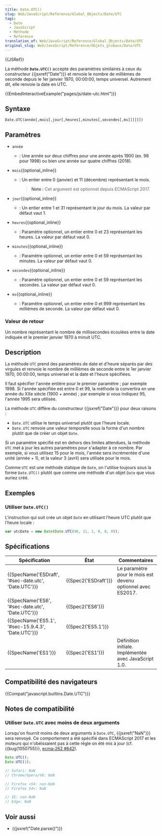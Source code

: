 ```yaml
---
title: Date.UTC()
slug: Web/JavaScript/Reference/Global_Objects/Date/UTC
tags:
  - Date
  - JavaScript
  - Méthode
  - Reference
translation_of: Web/JavaScript/Reference/Global_Objects/Date/UTC
original_slug: Web/JavaScript/Reference/Objets_globaux/Date/UTC
---
```

{{JSRef}}

La méthode **`Date.UTC()`** accepte des paramètres similaires à ceux du constructeur {{jsxref("Date")}} et renvoie le nombre de millièmes de seconde depuis le 1er janvier 1970, 00:00:00, temps universel. Autrement dit, elle renvoie la date en UTC.

{{EmbedInteractiveExample("pages/js/date-utc.html")}}

## Syntaxe

    Date.UTC(année[,mois[,jour[,heures[,minutes[,secondes[,ms]]]]]])

## Paramètres

- `année`
  - : Une année sur deux chiffres pour une année après 1900 (ex. 98 pour 1998) ou bien une année sur quatre chiffres (2018).
- `mois`{{optional_inline}}

  - : Un entier entre 0 (janvier) et 11 (décembre) représentant le mois.

    > **Note :** Cet argument est optionnel depuis ECMAScript 2017.

- `jour`{{optional_inline}}
  - : Un entier entre 1 et 31 représentant le jour du mois. La valeur par défaut vaut 1.
- `heures`{{optional_inline}}
  - : Paramètre optionnel, un entier entre 0 et 23 représentant les heures. La valeur par défaut vaut 0.
- `minutes`{{optional_inline}}
  - : Paramètre optionnel, un entier entre 0 et 59 représentant les minutes. La valeur par défaut vaut 0.
- `secondes`{{optional_inline}}
  - : Paramètre optionnel, un entier entre 0 et 59 représentant les secondes. La valeur par défaut vaut 0.
- `ms`{{optional_inline}}
  - : Paramètre optionnel, un entier entre 0 et 999 représentant les millièmes de seconde. La valeur par défaut vaut 0.

### Valeur de retour

Un nombre représentant le nombre de millisecondes écoulées entre la date indiquée et le premier janvier 1970 à minuit UTC.

## Description

La méthode `UTC` prend des paramètres de date et d'heure séparés par des virgules et renvoie le nombre de millièmes de seconde entre le 1er janvier 1970, 00:00:00, temps universel et la date et l'heure spécifiées.

Il faut spécifier l'année entière pour le premier paramètre ; par exemple 1998. Si l'année spécifiée est entre 0 et 99, la méthode la convertira en une année du XXe siècle (1900 + année) ; par exemple si vous indiquez 95, l'année 1995 sera utilisée.

La méthode `UTC` diffère du constructeur {{jsxref("Date")}} pour deux raisons :

- `Date.UTC` utilise le temps universel plutôt que l'heure locale.
- `Date.UTC` renvoie une valeur temporelle sous la forme d'un nombre plutôt que de créer un objet `Date`.

Si un paramètre spécifié est en dehors des limites attendues, la méthode `UTC` met à jour les autres paramètres pour s'adapter à ce nombre. Par exemple, si vous utilisez 15 pour le mois, l'année sera incrémentée d'une unité (année + 1), et la valeur 3 (avril) sera utilisée pour le mois.

Comme `UTC` est une méthode statique de `Date`, on l'utilise toujours sous la forme `Date.UTC()` plutôt que comme une méthode d'un objet `Date` que vous auriez créé.

## Exemples

### Utiliser `Date.UTC()`

L'instruction qui suit crée un objet `Date` en utilisant l'heure UTC plutôt que l'heure locale&nbsp;:

```js
var utcDate = new Date(Date.UTC(96, 11, 1, 0, 0, 0));
```

## Spécifications

| Spécification                                                        | État                         | Commentaires                                                |
| -------------------------------------------------------------------- | ---------------------------- | ----------------------------------------------------------- |
| {{SpecName('ESDraft', '#sec-date.utc', 'Date.UTC')}} | {{Spec2('ESDraft')}} | Le paramètre pour le mois est devenu optionnel avec ES2017. |
| {{SpecName('ES6', '#sec-date.utc', 'Date.UTC')}}     | {{Spec2('ES6')}}         |                                                             |
| {{SpecName('ES5.1', '#sec-15.9.4.3', 'Date.UTC')}} | {{Spec2('ES5.1')}}     |                                                             |
| {{SpecName('ES1')}}                                             | {{Spec2('ES1')}}         | Définition initiale. Implémentée avec JavaScript 1.0.       |

## Compatibilité des navigateurs

{{Compat("javascript.builtins.Date.UTC")}}

## Notes de compatibilité

### Utiliser `Date.UTC` avec moins de deux arguments

Lorsqu'on fournit moins de deux arguments à `Date.UTC`, {{jsxref("NaN")}} sera renvoyé. Ce comportement a été spécifié dans ECMAScript 2017 et les moteurs qui n'obéissaient pas à cette règle on été mis à jour (cf. {{bug(1050755)}}, [ecma-262 #642](https://github.com/tc39/ecma262/pull/642)).

```js
Date.UTC();
Date.UTC(1);

// Safari: NaN
// Chrome/Opera/V8: NaN

// Firefox <54: non-NaN
// Firefox 54+: NaN

// IE: non-NaN
// Edge: NaN
```

## Voir aussi

- {{jsxref("Date.parse()")}}
